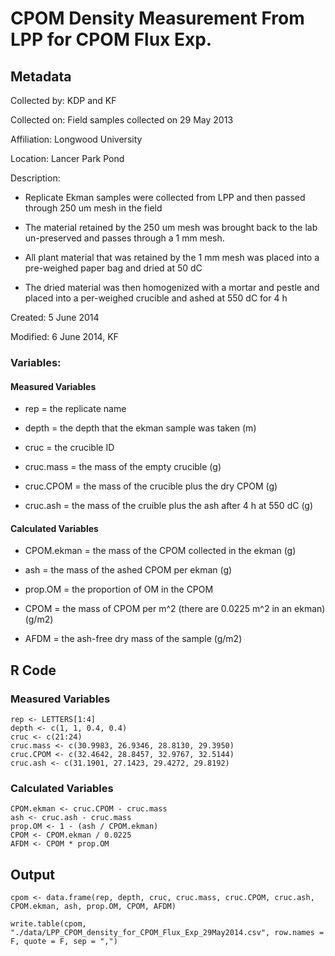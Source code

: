 # CPOM Density Measurement From LPP for CPOM Flux Exp.

## Metadata

Collected by: KDP and KF

Collected on: Field samples collected on 29 May 2013

Affiliation: Longwood University      

Location: Lancer Park Pond

Description: 

* Replicate Ekman samples were collected from LPP and then passed through 250 um mesh in the field

* The material retained by the 250 um mesh was brought back to the lab un-preserved and passes through a 1 mm mesh. 

* All plant material that was retained by the 1 mm mesh was placed into a pre-weighed paper bag and dried at 50 dC

* The dried material was then homogenized with a mortar and pestle and placed into a per-weighed crucible and ashed at 550 dC for 4 h

Created: 5 June 2014

Modified: 6 June 2014, KF

### Variables:

#### Measured Variables

* rep = the replicate name

* depth = the depth that the ekman sample was taken (m)

* cruc = the crucible ID 

* cruc.mass = the mass of the empty crucible (g)

* cruc.CPOM = the mass of the crucible plus the dry CPOM (g)

* cruc.ash = the mass of the cruible plus the ash after 4 h at 550 dC (g)

#### Calculated Variables

* CPOM.ekman = the mass of the CPOM collected in the ekman (g)

* ash = the mass of the ashed CPOM per ekman (g)

* prop.OM = the proportion of OM in the CPOM

* CPOM = the mass of CPOM per m^2 (there are 0.0225 m^2 in an ekman) (g/m2)

* AFDM = the ash-free dry mass of the sample (g/m2)

## R Code

### Measured Variables
  
    rep <- LETTERS[1:4]
    depth <- c(1, 1, 0.4, 0.4)
    cruc <- c(21:24)
    cruc.mass <- c(30.9983, 26.9346, 28.8130, 29.3950)
    cruc.CPOM <- c(32.4642, 28.8457, 32.9767, 32.5144)
    cruc.ash <- c(31.1901, 27.1423, 29.4272, 29.8192)

### Calculated Variables

    CPOM.ekman <- cruc.CPOM - cruc.mass
    ash <- cruc.ash - cruc.mass
    prop.OM <- 1 - (ash / CPOM.ekman)
    CPOM <- CPOM.ekman / 0.0225
    AFDM <- CPOM * prop.OM

## Output

    cpom <- data.frame(rep, depth, cruc, cruc.mass, cruc.CPOM, cruc.ash, CPOM.ekman, ash, prop.OM, CPOM, AFDM)

    write.table(cpom, "./data/LPP_CPOM_density_for_CPOM_Flux_Exp_29May2014.csv", row.names = F, quote = F, sep = ",")
